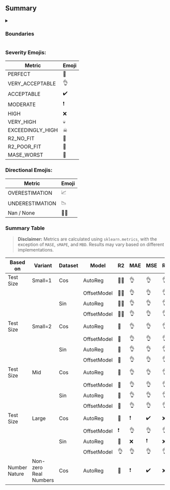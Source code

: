 ## Summary

<details>
    <summary>
<h3>Boundaries</h3>
    </summary>

> **Disclaimer:** These boundaries are user-defined. They may vary based on different context.

#### Standard Error Metrics (MAE, MSE, RMSE) Categorization

| Category           | Normalized Error Range  |
|--------------------|-------------------------|
| Perfect            | Exactly 0               |
| Very Acceptable    | $0 < x \leq 0.05$     |
| Acceptable         | $0.05 < x \leq 0.1$   |
| Moderate           | $0.1 < x \leq 0.2$    |
| High               | $0.2 < x \leq 0.3$    |
| Very High          | $0.3 < x \leq 1$    |
| Exceedingly High   | $x > 1$             |

#### Percentage Error (PE) Categorization

| Category          | Error Magnitude (%) | Direction |
|-------------------|-----------------------|-----------|
| Perfect           | Exactly 0%            | -         |
| Very Acceptable   | $0 < x \leq 5$    | Over/Under|
| Acceptable        | $5 < x \leq 10$   | Over/Under|
| Moderate          | $10 < x \leq 20$  | Over/Under|
| High              | $20 < x \leq 30$  | Over/Under|
| Very High         | $30 < x \leq 100$ | Over/Under|
| Exceedingly High  | $x > 100$           | Over/Under|

#### R2 Score Categorization

| Category                           | R2 Value Range    |
|------------------------------------|-------------------|
| Perfect                            | Exactly 1         |
| Very Acceptable                    | $0.95 \leq x < 1$|
| Acceptable                         | $0.9 \leq x < 0.95$|
| Moderate                           | $0.8 \leq x < 0.9$|
| High                               | $0.7 \leq x < 0.8$|
| Very High                          | $0.5 \leq x < 0.7$|
| Exceedingly High                   | $0 < x < 0.5$   |
| Doesn't Explain Variability        | Exactly 0       |
| Worse Than Simple Mean Model       | $x < 0$         |

#### MASE Categorization

| Category           | MASE Value Range  |
|--------------------|-------------------|
| Perfect            | Exactly 0         |
| Very Acceptable    | $0 < x \leq 0.05$|
| Acceptable         | $0.05 < x \leq 0.1$|
| Moderate           | $0.1 < x \leq 0.2$|
| High               | $0.2 < x \leq 0.3$|
| Very High          | $0.3 < x \leq 1$|
| Worse Than Naive Forecast Model | $x > 1$ |
</details>

### Severity Emojis:

| Metric | Emoji |
|--------|-------|
| PERFECT | 💯 |
| VERY_ACCEPTABLE | 👌 |
| ACCEPTABLE | ✔️ |
| MODERATE | ❗ |
| HIGH | ❌ |
| VERY_HIGH | 💀 |
| EXCEEDINGLY_HIGH | ☠ |
| R2_NO_FIT | 🚫 |
| R2_POOR_FIT | 🛑 |
| MASE_WORST | 🤬 |

### Directional Emojis:

| Metric | Emoji |
|--------|-------|
| OVERESTIMATION | 📈 |
| UNDERESTIMATION | 📉 |
| Nan / None | 🙅‍♂️ |

### Summary Table

> **Disclaimer:** Metrics are calculated using `sklearn.metrics`, with the exception of `MASE`, `sMAPE`, and `MBD`. Results may vary based on different implementations.

| Based on | Variant | Dataset | Model | R2 | MAE | MSE | RMSE | MASE | MAPE | sMAPE | MBD |
|--|--|--|--|--|--|--|--|--|--|--|--|
| Test Size | Small=1 | Cos | AutoReg |🙅‍♂️|👌|👌|👌|🤬|👌📈|👌📈|👌📈|
| | | | OffsetModel |🙅‍♂️|👌|👌|👌|🤬|👌📈|👌📈|👌📈|
| | | Sin | AutoReg |🙅‍♂️|👌|👌|👌|🤬|☠📈|☠📈|☠📉|
| | | | OffsetModel |🙅‍♂️|👌|👌|👌|🤬|☠📈|☠📈|☠📈|
| Test Size | Small=2 | Cos | AutoReg |🛑|👌|👌|👌|🤬|👌📈|👌📈|👌📈|
| | | | OffsetModel |🛑|👌|👌|👌|🤬|👌📈|👌📈|👌📈|
| | | Sin | AutoReg |🛑|👌|👌|👌|🤬|☠📈|☠📈|☠📉|
| | | | OffsetModel |🛑|👌|👌|👌|🤬|☠📈|☠📈|☠📈|
| Test Size | Mid | Cos | AutoReg |🛑|👌|👌|👌|🤬|👌📈|👌📈|👌📈|
| | | | OffsetModel |🛑|👌|👌|👌|🤬|👌📈|👌📈|👌📈|
| | | Sin | AutoReg |🛑|👌|👌|👌|🤬|☠📈|💀📈|☠📉|
| | | | OffsetModel |🛑|👌|👌|👌|🤬|☠📈|☠📈|☠📈|
| Test Size | Large | Cos | AutoReg |🛑|❗|✔️|❌|🤬|👌📈|❌📈|💀📈|
| | | | OffsetModel |❗|👌|👌|👌|🤬|👌📈|👌📈|👌📈|
| | | Sin | AutoReg |🛑|❌|❗|❌|🤬|☠📈|💀📈|☠📉|
| | | | OffsetModel |👌|👌|👌|👌|🤬|☠📈|❗📈|☠📈|
| Number Nature | Non-zero Real Numbers | Cos | AutoReg |🛑|❗|✔️|❌|🤬|👌📈|❌📈|💀📈|
